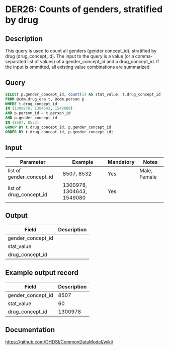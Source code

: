<!---
Group:drug era
Name:DER26 Counts of genders, stratified by drug
Author:Patrick Ryan
CDM Version: 5.3
-->

# DER26: Counts of genders, stratified by drug

## Description
This query is used to count all genders (gender concept_id), stratified by drug (drug_concept_id). The input to the query is a value (or a comma-separated list of values) of a gender_concept_id and a drug_concept_id. If the input is ommitted, all existing value combinations are summarized.

## Query
```sql
SELECT p.gender_concept_id, count(1) AS stat_value, t.drug_concept_id
FROM @cdm.drug_era t, @cdm.person p
WHERE t.drug_concept_id
IN (1300978, 1304643, 1549080)
AND p.person_id = t.person_id
AND p.gender_concept_id
IN (8507, 8532)
GROUP BY t.drug_concept_id, p.gender_concept_id
ORDER BY t.drug_concept_id, p.gender_concept_id;
```

## Input

| Parameter |  Example |  Mandatory |  Notes |
| --- | --- | --- | --- |
| list of gender_concept_id | 8507, 8532 | Yes | Male, Female |
| list of drug_concept_id | 1300978, 1304643, 1549080 | Yes |   |

## Output

|  Field |  Description |
| --- | --- |
| gender_concept_id |   |
| stat_value |   |
| drug_concept_id |   |

## Example output record

|  Field |  Description |
| --- | --- |
| gender_concept_id | 8507 |
| stat_value | 60 |
| drug_concept_id | 1300978 |

## Documentation
https://github.com/OHDSI/CommonDataModel/wiki/
